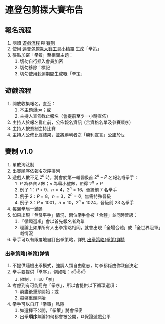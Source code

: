 # 連登包剪揼大賽布告

## 報名流程

1. 閱讀 [遊戲流程](#遊戲流程) 與 [賽制](#賽制-v10)
2. 使用 [連登包剪揼大賽工具小精靈](https://ngfhk.github.io/rps-1001/) 生成「拳策」
3. 張貼加密「拳策」至相關主題：
   1. 切勿自行插入會員加密
   2. 切勿移除```標記
   3. 切勿使用封測期間生成嘅「拳策」

## 遊戲流程

1. 開放收集報名，直至：
   1. 本主題爆po；或
   2. 主持人宣佈截止報名（會提前至少一小時宣佈）
2. 主持人於報名截止前，公佈報名資訊（合資格名單及參賽順序）
3. 主持人按賽制主持比賽
4. 主持人公佈比賽結果，並將勝利者之「勝利宣言」公諸於世

## 賽制 v1.0

1. 單敗淘汰制
2. 出賽順序依報名次序排列
3. 遊戲人數不足 $2^n$ 時，將會於第一輪晉級首 $2^n - P$ 名報名嘅拳手：
   1. $P$ 為參賽人數；$n$ 為最小整數，使得 $2^n \ge P$
   2. 例子 1：$P = 9$，$n = 4$，$2^n = 16$，晉級前 $7$ 名拳手
   3. 例子 2：$P = 8$，$n = 3$，$2^n = 8$，無需特殊晉級
   4. 例子 3：$P = 1001$，$n = 10$，$2^n = 1024$，晉級前 $23$ 名拳手
4. 每盤拳局一鋪過
5. 如果出現「無限平手」情況，兩位拳手會被「合體」並同時晉級：
   1. 「循環選項」會以首先報名者為準
   2. 理論上如果所有人出拳策略相同，就會出現「全場合體」或「全世界冠軍」嘅情況
6. 拳手可以有限度地自訂出拳策略，詳見 [出拳策略(拳策)詳情](#出拳策略拳策詳情)

### 出拳策略(拳策)詳情

1. 不提供隨機出拳模式，強調人類自由意志，每拳都係由你親自決定
2. 拳手要提供「拳序」，例如咁：✊✋✌️✊✋
   1. 限制：1-100「拳」
3. 考慮到有可能用完「拳序」，所以會提供以下循環選項：
   1. 窮盡後重頭開始；或
   2. 每盤重頭開始
4. 拳手可以自訂「拳策」私隱
   1. 如選擇不公開，「拳策」將會保密
   2. 出拳**順序**無論如何都會被公開，以保證遊戲公平
